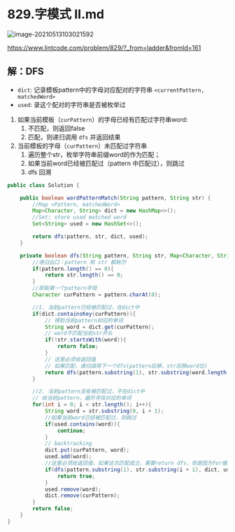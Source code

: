 # 829.字模式 II.md

![image-20210513103021592](https://raw.githubusercontent.com/TWDH/Leetcode-From-Zero/pictures/img/image-20210513103021592.png)

https://www.lintcode.com/problem/829/?_from=ladder&fromId=161

## 解：DFS

* `dict`: 记录模板pattern中的字母对应配对的字符串 `<currentPattern, matchedWord>`
* `used`: 录这个配对的字符串是否被枚举过

1. 如果当前模板（`curPattern`）的字母已经有匹配过字符串word:
   1. 不匹配，则返回false
   2. 匹配，则递归调用 `dfs` 并返回结果
2. 当前模板的字母（`curPattern`）未匹配过字符串
   1. 遍历整个str，枚举字符串前缀word的作为匹配；
   2. 如果当前word已经被匹配过（pattern 中匹配过），则跳过
   3. dfs 回溯

```java
public class Solution {

    public boolean wordPatternMatch(String pattern, String str) {
        //Map <Pattern, matchedWord>
        Map<Character, String> dict = new HashMap<>();
        //Set: store used matched word
        Set<String> used = new HashSet<>();

        return dfs(pattern, str, dict, used);
    }

    private boolean dfs(String pattern, String str, Map<Character, String> dict, Set<String> used){
        //递归出口：pattern 和 str 都耗尽
        if(pattern.length() == 0){
            return str.length() == 0;
        }
        //获取第一个pattern字母
        Character curPattern = pattern.charAt(0);

        //1. 当前pattern已经被匹配过，在dict中
        if(dict.containsKey(curPattern)){
            // 得到当前pattern对应的单词
            String word = dict.get(curPattern);
            // word不匹配当前str开头
            if(!str.startsWith(word)){
                return false;
            }
            // 这里必须给返回值
            // 如果匹配，递归调用下一个dfs(pattern后移，str后移word位)
            return dfs(pattern.substring(1), str.substring(word.length()), dict, used);
        }

        //2. 当前pattern没有被匹配过，不在dict中
        // 给当前pattern，遍历寻找对应的单词
        for(int i = 0; i < str.length(); i++){
            String word = str.substring(0, i + 1);
            //如果当前word已经被匹配过，则跳过
            if(used.contains(word)){
                continue;
            }
            // backtracking
            dict.put(curPattern, word);
            used.add(word);
            //这里必须给返回值，如果这次匹配成立，需要return dfs，但是因为for循环还可能遍历其他的，所有只有dfs=true才返回
            if(dfs(pattern.substring(1), str.substring(i + 1), dict, used)){
                return true;
            }
            used.remove(word);
            dict.remove(curPattern);
        }
        return false;
    }
}
```





























